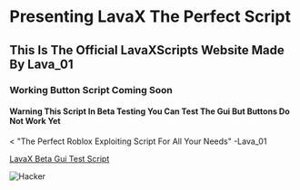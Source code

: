# Presenting LavaX The Perfect Script
## This Is The Official LavaXScripts Website Made By Lava_01
### Working Button Script Coming Soon
#### Warning This Script In Beta Testing You Can Test The Gui But Buttons Do Not Work Yet
< "The Perfect Roblox Exploiting Script For All Your Needs" -Lava_01


[LavaX Beta Gui Test Script](https://raw.githubusercontent.com/LavaXScripts/LavaXPrivate/main/LavaXPrivate)

![Hacker](https://images.unsplash.com/photo-1542831371-29b0f74f9713?ixlib=rb-4.0.3&q=85&fm=jpg&crop=entropy&cs=srgb&dl=florian-olivo-4hbJ-eymZ1o-unsplash.jpg)
